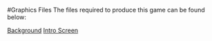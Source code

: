#Graphics Files
The files required to produce this game can be found below:
  
[Background](https://www.dropbox.com/s/8ntq0jjdf7299uz/Background.png)
[Intro Screen](https://www.dropbox.com/s/p7wzqqg05aa93h6/Intro.png) 

